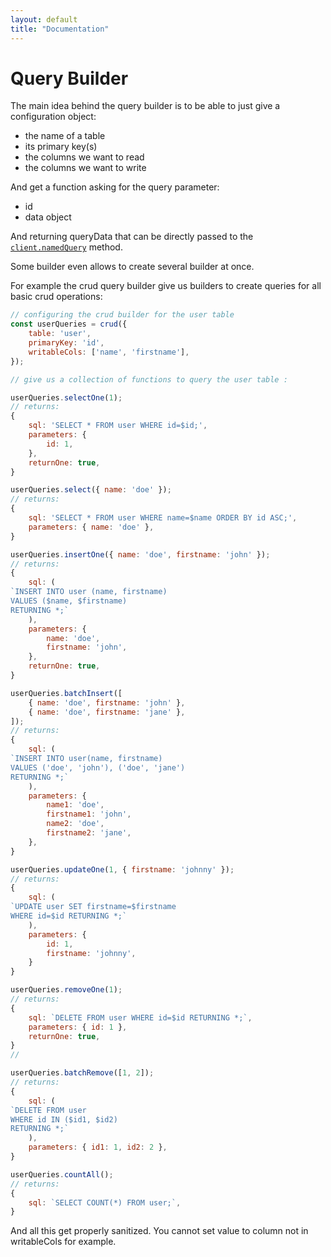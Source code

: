 ```yaml
---
layout: default
title: "Documentation"
---
```

# Query Builder
The main idea behind the query builder is to be able to just give a configuration object:
- the name of a table
- its primary key(s)
- the columns we want to read
- the columns we want to write

And get a function asking for the query parameter:
- id
- data object

And returning queryData that can be directly passed to the [`client.namedQuery`]() method.

Some builder even allows to create several builder at once.

For example the crud query builder give us builders to create queries for all basic crud operations:

```js
// configuring the crud builder for the user table
const userQueries = crud({
    table: 'user',
    primaryKey: 'id',
    writableCols: ['name', 'firstname'],
});

// give us a collection of functions to query the user table :

userQueries.selectOne(1);
// returns:
{
    sql: 'SELECT * FROM user WHERE id=$id;',
    parameters: {
        id: 1,
    },
    returnOne: true,
}

userQueries.select({ name: 'doe' });
// returns:
{
    sql: 'SELECT * FROM user WHERE name=$name ORDER BY id ASC;',
    parameters: { name: 'doe' },
}

userQueries.insertOne({ name: 'doe', firstname: 'john' });
// returns:
{
    sql: (
`INSERT INTO user (name, firstname)
VALUES ($name, $firstname)
RETURNING *;`
    ),
    parameters: {
        name: 'doe',
        firstname: 'john',
    },
    returnOne: true,
}

userQueries.batchInsert([
    { name: 'doe', firstname: 'john' },
    { name: 'doe', firstname: 'jane' },
]);
// returns:
{
    sql: (
`INSERT INTO user(name, firstname)
VALUES ('doe', 'john'), ('doe', 'jane')
RETURNING *;`
    ),
    parameters: {
        name1: 'doe',
        firstname1: 'john',
        name2: 'doe',
        firstname2: 'jane',
    },
}

userQueries.updateOne(1, { firstname: 'johnny' });
// returns:
{
    sql: (
`UPDATE user SET firstname=$firstname
WHERE id=$id RETURNING *;`
    ),
    parameters: {
        id: 1,
        firstname: 'johnny',
    }
}

userQueries.removeOne(1);
// returns:
{
    sql: `DELETE FROM user WHERE id=$id RETURNING *;`,
    parameters: { id: 1 },
    returnOne: true,
}
//

userQueries.batchRemove([1, 2]);
// returns:
{
    sql: (
`DELETE FROM user
WHERE id IN ($id1, $id2)
RETURNING *;`
    ),
    parameters: { id1: 1, id2: 2 },
}

userQueries.countAll();
// returns:
{
    sql: `SELECT COUNT(*) FROM user;`,
}
```

And all this get properly sanitized. You cannot set value to column not in writableCols for example.
